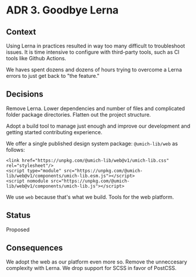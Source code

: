 # ADR 3. Goodbye Lerna

## Context

Using Lerna in practices resulted in way too many difficult to troubleshoot issues. It is time intensive to configure with third-party tools, such as CI tools like Github Actions.

We haves spent dozens and dozens of hours trying to overcome a Lerna errors to just get back to "the feature."

## Decisions

Remove Lerna. Lower dependencies and number of files and complicated folder package directories. Flatten out the project structure.

Adopt a build tool to manage just enough and improve our development and getting started contributing experience.

We offer a single published design system package: `@umich-lib/web` as follows:

```
<link href="https://unpkg.com/@umich-lib/web@v1/umich-lib.css" rel="stylesheet"/>
<script type="module" src="https://unpkg.com/@umich-lib/web@v1/components/umich-lib.esm.js"></script>
<script nomodule src="https://unpkg.com/@umich-lib/web@v1/components/umich-lib.js"></script>
```

We use `web` because that's what we build. Tools for the web platform.

## Status

Proposed

## Consequences

We adopt the web as our platform even more so. Remove the unneccesary complexity with Lerna. We drop support for SCSS in favor of PostCSS.
